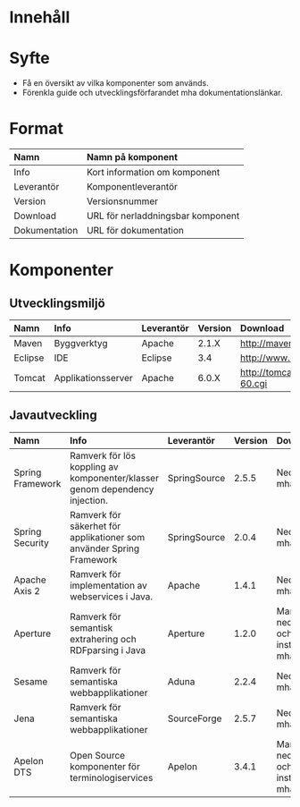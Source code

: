 # Innehåll #


# Syfte #

  * Få en översikt av vilka komponenter som används.
  * Förenkla guide och utvecklingsförfarandet mha dokumentationslänkar.


# Format #

| **Namn** | **Namn på komponent** |
|:---------|:----------------------|
| Info     | Kort information om komponent |
| Leverantör | Komponentleverantör   |
| Version  | Versionsnummer        |
| Download | URL för nerladdningsbar komponent |
| Dokumentation | URL för dokumentation |


# Komponenter #
## Utvecklingsmiljö ##

| **Namn** | **Info** | **Leverantör** | **Version** | **Download** | **Dokumentation** |
|:---------|:---------|:---------------|:------------|:-------------|:------------------|
| Maven    | Byggverktyg | Apache         | 2.1.X       | http://maven.apache.org/download.html | http://maven.apache.org/guides/index.html |
| Eclipse  | IDE      | Eclipse        | 3.4         | http://www.eclipse.org/downloads |
| Tomcat   | Applikationsserver | Apache         | 6.0.X       | http://tomcat.apache.org/download-60.cgi | http://tomcat.apache.org/tomcat-6.0-doc/index.html |

## Javautveckling ##

| **Namn** | **Info** | **Leverantör** | **Version** | **Download** | **Dokumentation** |
|:---------|:---------|:---------------|:------------|:-------------|:------------------|
| Spring Framework | Ramverk för lös koppling av komponenter/klasser genom dependency injection. | SpringSource   | 2.5.5       | Nedladdas mha Maven | http://www.springsource.org/documentation |
| Spring Security | Ramverk för säkerhet för applikationer som använder Spring Framework | SpringSource   | 2.0.4       | Nedladdas mha Maven | http://static.springsource.org/spring-security/site/index.html |
| Apache Axis 2 | Ramverk för implementation av webservices i Java. | Apache         | 1.4.1       | Nedladdas mha Maven | http://ws.apache.org/axis2/1_4_1/contents.html |
| Aperture | Ramverk för semantisk extrahering och RDFparsing i Java | Aperture       | 1.2.0       | Manuell nedladdning och installation mha Maven | http://aperture.wiki.sourceforge.net/Documentation |
| Sesame   | Ramverk för semantiska webbapplikationer | Aduna          | 2.2.4       | Nedladdas mha Maven | http://www.openrdf.org/documentation.jsp |
| Jena     | Ramverk för semantiska webbapplikationer | SourceForge    | 2.5.7       | Nedladdas mha Maven | http://jena.sourceforge.net/documentation.html |
| Apelon DTS | Open Source komponenter för terminologiservices | Apelon         | 3.4.1       | Manuell nedladdning och installation mha Maven | http://sourceforge.net/project/showfiles.php?group_id=192444 |